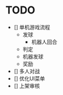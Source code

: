 # TODO
- [] 单机游戏流程
    - 发球 
        - 机器人回合
    - 判定
    - 机器发球
    - 奖励
- [] 多人对战
- [] 优化UI菜单
- [] 上架审核